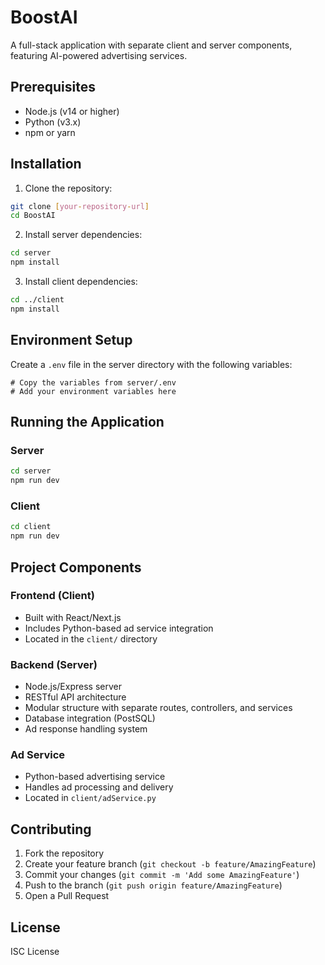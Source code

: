 # BoostAI

A full-stack application with separate client and server components, featuring AI-powered advertising services.

## Prerequisites

- Node.js (v14 or higher)
- Python (v3.x)
- npm or yarn

## Installation

1. Clone the repository:
```bash
git clone [your-repository-url]
cd BoostAI
```

2. Install server dependencies:
```bash
cd server
npm install
```

3. Install client dependencies:
```bash
cd ../client
npm install
```

## Environment Setup

Create a `.env` file in the server directory with the following variables:
```env
# Copy the variables from server/.env
# Add your environment variables here
```

## Running the Application

### Server
```bash
cd server
npm run dev
```

### Client
```bash
cd client
npm run dev
```

## Project Components

### Frontend (Client)
- Built with React/Next.js
- Includes Python-based ad service integration
- Located in the `client/` directory

### Backend (Server)
- Node.js/Express server
- RESTful API architecture
- Modular structure with separate routes, controllers, and services
- Database integration (PostSQL)
- Ad response handling system

### Ad Service
- Python-based advertising service
- Handles ad processing and delivery
- Located in `client/adService.py`


## Contributing

1. Fork the repository
2. Create your feature branch (`git checkout -b feature/AmazingFeature`)
3. Commit your changes (`git commit -m 'Add some AmazingFeature'`)
4. Push to the branch (`git push origin feature/AmazingFeature`)
5. Open a Pull Request

## License

ISC License 
